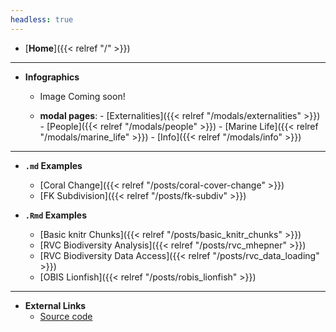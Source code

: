 ```yaml
---
headless: true
---
```


- [**Home**]({{< relref "/" >}})
___________________________________________________________________
- **Infographics**
  - Image Coming soon!

  - **modal pages**:
        - [Externalities]({{< relref "/modals/externalities" >}})
        - [People]({{< relref "/modals/people" >}})
        - [Marine Life]({{< relref "/modals/marine_life" >}})
        - [Info]({{< relref "/modals/info" >}})
___________________________________________________________________
- **`.md` Examples**
  - [Coral Change]({{< relref "/posts/coral-cover-change" >}})
  - [FK Subdivision]({{< relref "/posts/fk-subdiv" >}})

- **`.Rmd` Examples**
  - [Basic knitr Chunks]({{< relref "/posts/basic_knitr_chunks" >}})
  - [RVC Biodiversity Analysis]({{< relref "/posts/rvc_mhepner" >}})
  - [RVC Biodiversity Data Access]({{< relref "/posts/rvc_data_loading" >}})
  - [OBIS Lionfish]({{< relref "/posts/robis_lionfish" >}})
___________________________________________________________________
- **External Links**
  - [Source code](https://github.com/marinebon/fk-iea)
